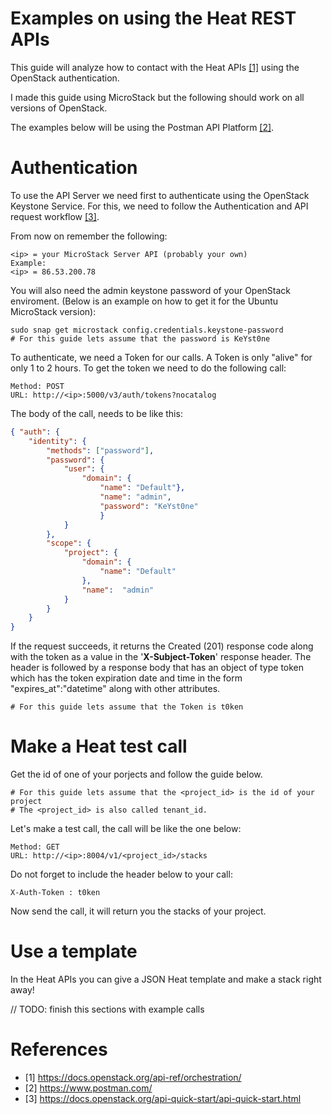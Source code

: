 # Examples on using the Heat REST APIs
This guide will analyze how to contact with the Heat APIs [[1]](https://github.com/karamolegkos/Diastema/blob/main/diastema/openstack-heat/heat-apis/use-heat-apis.md#references) using the OpenStack authentication.

I made this guide using MicroStack but the following should work on all versions of OpenStack.

The examples below will be using the Postman API Platform [[2]](https://github.com/karamolegkos/Diastema/blob/main/diastema/openstack-heat/heat-apis/use-heat-apis.md#references).

# Authentication
To use the API Server we need first to authenticate using the OpenStack Keystone Service. For this, we need to follow the Authentication and API request workflow [[3]](https://github.com/karamolegkos/Diastema/blob/main/diastema/openstack-heat/heat-apis/use-heat-apis.md#references).

From now on remember the following:
```
<ip> = your MicroStack Server API (probably your own)
Example:
<ip> = 86.53.200.78
```
You will also need the admin keystone password of your OpenStack enviroment. (Below is an example on how to get it for the Ubuntu MicroStack version):
```
sudo snap get microstack config.credentials.keystone-password
# For this guide lets assume that the password is KeYst0ne
```
To authenticate, we need a Token for our calls. A Token is only "alive" for only 1 to 2 hours. To get the token we need to do the following call:
```
Method: POST
URL: http://<ip>:5000/v3/auth/tokens?nocatalog
```
The body of the call, needs to be like this:
```json
{ "auth": { 
    "identity": { 
        "methods": ["password"],
        "password": {
            "user": {
                "domain": {
                    "name": "Default"},
                    "name": "admin", 
                    "password": "KeYst0ne"
                    } 
            } 
        }, 
        "scope": { 
            "project": { 
                "domain": { 
                    "name": "Default" 
                }, 
                "name":  "admin" 
            } 
        } 
    }
}
```

If the request succeeds, it returns the Created (201) response code along with the token as a value in the '**X-Subject-Token**' response header. The header is followed by a response body that has an object of type token which has the token expiration date and time in the form "expires_at":"datetime" along with other attributes.

```
# For this guide lets assume that the Token is t0ken
```

# Make a Heat test call
Get the id of one of your porjects and follow the guide below.
```
# For this guide lets assume that the <project_id> is the id of your project
# The <project_id> is also called tenant_id.
```
Let's make a test call, the call will be like the one below:
```
Method: GET
URL: http://<ip>:8004/v1/<project_id>/stacks
```
Do not forget to include the header below to your call:
```
X-Auth-Token : t0ken
```
Now send the call, it will return you the stacks of your project.

# Use a template
In the Heat APIs you can give a JSON Heat template and make a stack right away!

// TODO: finish this sections with example calls


# References
- [1] https://docs.openstack.org/api-ref/orchestration/
- [2] https://www.postman.com/
- [3] https://docs.openstack.org/api-quick-start/api-quick-start.html
